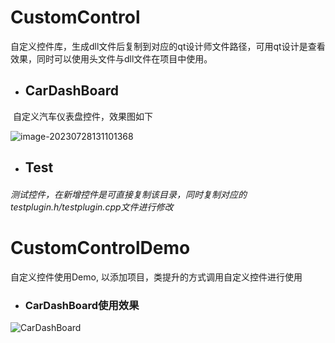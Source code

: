 

# CustomControl



​	自定义控件库，生成dll文件后复制到对应的qt设计师文件路径，可用qt设计是查看效果，同时可以使用头文件与dll文件在项目中使用。



* ## CarDashBoard

​	自定义汽车仪表盘控件，效果图如下

![image-20230728131101368](https://cdn.jsdelivr.net/gh/HardToKnew/QtProject/CustomControl/README.assets/image-20230728131101368.png)



* ## Test 

###### 	测试控件，在新增控件是可直接复制该目录，同时复制对应的testplugin.h/testplugin.cpp文件进行修改





# CustomControlDemo

 自定义控件使用Demo, 以添加项目，类提升的方式调用自定义控件进行使用



* ### CarDashBoard使用效果

![CarDashBoard](https://cdn.jsdelivr.net/gh/HardToKnew/QtProject/CustomControl/README.assets/CarDashBoard.gif)


